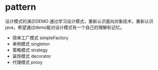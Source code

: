 # pattern
设计模式的演示DEMO
 通过学习设计模式，重新认识面向对象技术，重新认识java，希望通过demo能对设计模式有一个自己的理解和记忆。

- 简单工厂模式 simpleFactory
- 单例模式 singleton
- 策略模式 strategy
- 装饰模式 decorator
- 代理模式 proxy

